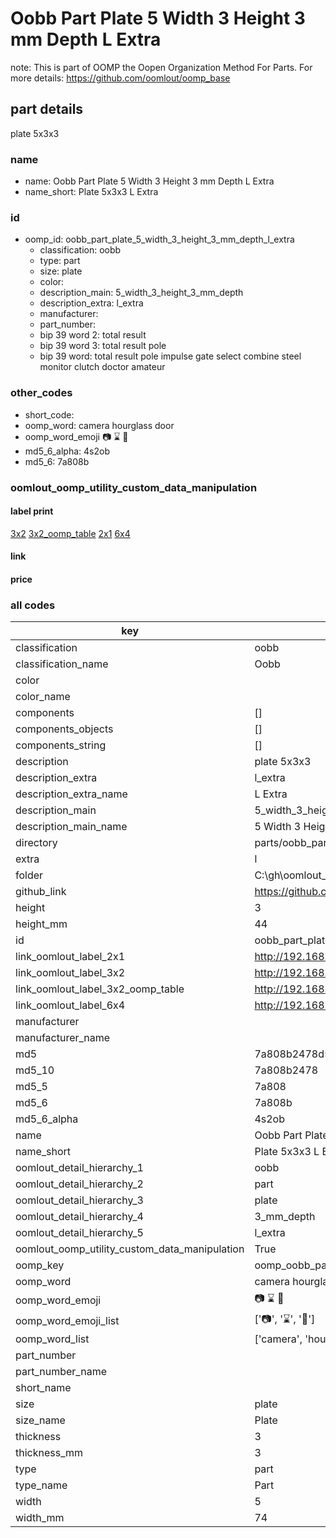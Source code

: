 # Oobb Part Plate 5 Width 3 Height 3 mm Depth L Extra  

note: This is part of OOMP the Oopen Organization Method For Parts. For more details: https://github.com/oomlout/oomp_base

##  part details
  



plate 5x3x3



### name
* name: Oobb Part Plate 5 Width 3 Height 3 mm Depth L Extra
* name_short: Plate 5x3x3 L Extra
### id
* oomp_id: oobb_part_plate_5_width_3_height_3_mm_depth_l_extra
  * classification: oobb
  * type: part
  * size: plate
  * color: 
  * description_main: 5_width_3_height_3_mm_depth
  * description_extra: l_extra
  * manufacturer: 
  * part_number: 
  * bip 39 word 2: total result
  * bip 39 word 3: total result pole
  * bip 39 word: total result pole impulse gate select combine steel monitor clutch doctor amateur

### other_codes
* short_code: 
* oomp_word: camera hourglass door
* oomp_word_emoji :camera: :hourglass: :door:
* md5_6_alpha: 4s2ob
* md5_6: 7a808b






### oomlout_oomp_utility_custom_data_manipulation
#### label print
[3x2](http://192.168.1.245:1112/?label=oomp%204s2ob)
[3x2_oomp_table](http://192.168.1.108:1112/?label=oomp%204s2ob)
[2x1](http://192.168.1.242:1112/?label=oomp%204s2ob)
[6x4](http://192.168.1.55:1112/?label=oomp%204s2ob)    

#### link

                              

#### price







### all codes 
| key | value |  
| --- | --- |  
| classification | oobb |  
| classification_name | Oobb |  
| color |  |  
| color_name |  |  
| components | [] |  
| components_objects | [] |  
| components_string | [] |  
| description | plate 5x3x3 |  
| description_extra | l_extra |  
| description_extra_name | L Extra |  
| description_main | 5_width_3_height_3_mm_depth |  
| description_main_name | 5 Width 3 Height 3 mm Depth |  
| directory | parts/oobb_part_plate_5_width_3_height_3_mm_depth_l_extra |  
| extra | l |  
| folder | C:\gh\oomlout_oobb_version_4_generated_parts\things\oobb_part_plate_5_width_3_height_3_mm_depth_l_extra |  
| github_link | https://github.com/oomlout/oomlout_oomp_part_src/tree/main/parts/oobb_part_plate_5_width_3_height_3_mm_depth_l_extra |  
| height | 3 |  
| height_mm | 44 |  
| id | oobb_part_plate_5_width_3_height_3_mm_depth_l_extra |  
| link_oomlout_label_2x1 | http://192.168.1.242:1112/?label=oomp%204s2ob |  
| link_oomlout_label_3x2 | http://192.168.1.245:1112/?label=oomp%204s2ob |  
| link_oomlout_label_3x2_oomp_table | http://192.168.1.108:1112/?label=oomp%204s2ob |  
| link_oomlout_label_6x4 | http://192.168.1.55:1112/?label=oomp%204s2ob |  
| manufacturer |  |  
| manufacturer_name |  |  
| md5 | 7a808b2478d525bf0d3027234f2df72e |  
| md5_10 | 7a808b2478 |  
| md5_5 | 7a808 |  
| md5_6 | 7a808b |  
| md5_6_alpha | 4s2ob |  
| name | Oobb Part Plate 5 Width 3 Height 3 mm Depth L Extra |  
| name_short | Plate 5x3x3 L Extra |  
| oomlout_detail_hierarchy_1 | oobb |  
| oomlout_detail_hierarchy_2 | part |  
| oomlout_detail_hierarchy_3 | plate |  
| oomlout_detail_hierarchy_4 | 3_mm_depth |  
| oomlout_detail_hierarchy_5 | l_extra |  
| oomlout_oomp_utility_custom_data_manipulation | True |  
| oomp_key | oomp_oobb_part_plate_5_width_3_height_3_mm_depth_l_extra |  
| oomp_word | camera hourglass door |  
| oomp_word_emoji | :camera: :hourglass: :door: |  
| oomp_word_emoji_list | [':camera:', ':hourglass:', ':door:'] |  
| oomp_word_list | ['camera', 'hourglass', 'door'] |  
| part_number |  |  
| part_number_name |  |  
| short_name |  |  
| size | plate |  
| size_name | Plate |  
| thickness | 3 |  
| thickness_mm | 3 |  
| type | part |  
| type_name | Part |  
| width | 5 |  
| width_mm | 74 |  
